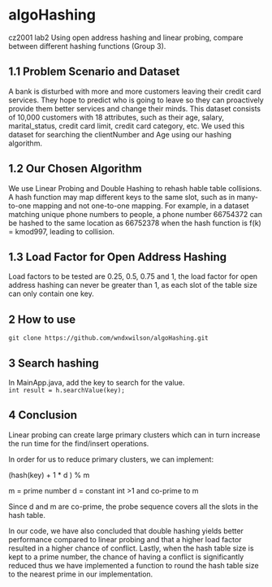 # algoHashing
cz2001 lab2 
Using open address hashing and linear probing, compare between different hashing functions (Group 3).

## 1.1 Problem Scenario and Dataset
A bank is disturbed with more and more customers leaving their credit card services. They hope to predict who is going to leave so they can proactively provide them better services and change their minds. This dataset consists of 10,000 customers with 18 attributes, such as their age, salary, marital_status, credit card limit, credit card category, etc. We used this dataset for searching the clientNumber and Age using our hashing algorithm.

## 1.2 Our Chosen Algorithm
We use Linear Probing and Double Hashing to rehash hable table collisions. A hash function may map different keys to the same slot, such as in many-to-one mapping and not one-to-one mapping. For example, in a dataset matching unique phone numbers to people, a phone number 66754372 can be hashed to the same location as 66752378 when the hash function is f(k) = kmod997, leading to collision.  

## 1.3 Load Factor for Open Address Hashing
Load factors to be tested are 0.25, 0.5, 0.75 and 1, the load factor for open address hashing can never be greater than 1, as each slot of the table size can only contain one key.

## 2 How to use
`git clone https://github.com/wndxwilson/algoHashing.git`

## 3 Search hashing 
In MainApp.java, add the key to search for the value.<br>
`int result = h.searchValue(key);`

## 4 Conclusion

Linear probing can create large primary clusters which can in turn increase the run time for the find/insert operations.

In order for us to reduce primary clusters, we can implement: 

(hash(key) + 1 * d ) % m

m = prime number 
d = constant int >1 and co-prime to m


Since d and m are co-prime, the probe sequence covers all the slots in the hash table.

In our code, we have also concluded that double hashing yields better performance compared to linear probing and that a higher load factor resulted in a higher chance of conflict. Lastly, when the hash table size is kept to a prime number, the chance of having a conflict is significantly reduced thus we have implemented a function to round the hash table size to the nearest prime in our implementation.


